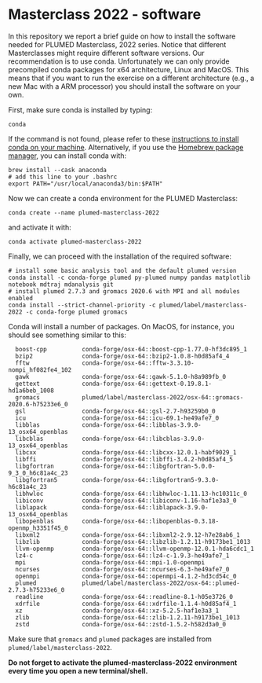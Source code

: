 # Masterclass 2022 - software

In this repository we report a brief guide on how to install the software needed for PLUMED Masterclass, 2022 series.
Notice that different Masterclasses might require different software versions.
Our recommendation is to use conda. Unfortunately we can only provide precompiled conda packages for x64 architecture, Linux and MacOS.
This means that if you want to run the exercise on a different architecture (e.g., a new Mac with a ARM processor) you should install the software on your own.

First, make sure conda is installed by typing:
```
conda
```
If the command is not found, please refer to these [instructions to install conda on your machine](https://docs.conda.io/en/latest/miniconda.html).
Alternatively, if you use the [Homebrew package manager](https://brew.sh/), you can install conda with:
```
brew install --cask anaconda
# add this line to your .bashrc
export PATH="/usr/local/anaconda3/bin:$PATH"
```

Now we can create a conda environment for the PLUMED Masterclass:
```
conda create --name plumed-masterclass-2022
```

and activate it with:
```
conda activate plumed-masterclass-2022
```

Finally, we can proceed with the installation of the required software:
```
# install some basic analysis tool and the default plumed version
conda install -c conda-forge plumed py-plumed numpy pandas matplotlib notebook mdtraj mdanalysis git
# install plumed 2.7.3 and gromacs 2020.6 with MPI and all modules enabled
conda install --strict-channel-priority -c plumed/label/masterclass-2022 -c conda-forge plumed gromacs
```

Conda will install a number of packages.
On MacOS, for instance, you should see something similar to this:
```
  boost-cpp          conda-forge/osx-64::boost-cpp-1.77.0-hf3dc895_1
  bzip2              conda-forge/osx-64::bzip2-1.0.8-h0d85af4_4
  fftw               conda-forge/osx-64::fftw-3.3.10-nompi_hf082fe4_102
  gawk               conda-forge/osx-64::gawk-5.1.0-h8a989fb_0
  gettext            conda-forge/osx-64::gettext-0.19.8.1-hd1a6beb_1008
  gromacs            plumed/label/masterclass-2022/osx-64::gromacs-2020.6-h75233e6_0
  gsl                conda-forge/osx-64::gsl-2.7-h93259b0_0
  icu                conda-forge/osx-64::icu-69.1-he49afe7_0
  libblas            conda-forge/osx-64::libblas-3.9.0-13_osx64_openblas
  libcblas           conda-forge/osx-64::libcblas-3.9.0-13_osx64_openblas
  libcxx             conda-forge/osx-64::libcxx-12.0.1-habf9029_1
  libffi             conda-forge/osx-64::libffi-3.4.2-h0d85af4_5
  libgfortran        conda-forge/osx-64::libgfortran-5.0.0-9_3_0_h6c81a4c_23
  libgfortran5       conda-forge/osx-64::libgfortran5-9.3.0-h6c81a4c_23
  libhwloc           conda-forge/osx-64::libhwloc-1.11.13-hc10311c_0
  libiconv           conda-forge/osx-64::libiconv-1.16-haf1e3a3_0
  liblapack          conda-forge/osx-64::liblapack-3.9.0-13_osx64_openblas
  libopenblas        conda-forge/osx-64::libopenblas-0.3.18-openmp_h3351f45_0
  libxml2            conda-forge/osx-64::libxml2-2.9.12-h7e28ab6_1
  libzlib            conda-forge/osx-64::libzlib-1.2.11-h9173be1_1013
  llvm-openmp        conda-forge/osx-64::llvm-openmp-12.0.1-hda6cdc1_1
  lz4-c              conda-forge/osx-64::lz4-c-1.9.3-he49afe7_1
  mpi                conda-forge/osx-64::mpi-1.0-openmpi
  ncurses            conda-forge/osx-64::ncurses-6.3-he49afe7_0
  openmpi            conda-forge/osx-64::openmpi-4.1.2-hd3cd54c_0
  plumed             plumed/label/masterclass-2022/osx-64::plumed-2.7.3-h75233e6_0
  readline           conda-forge/osx-64::readline-8.1-h05e3726_0
  xdrfile            conda-forge/osx-64::xdrfile-1.1.4-h0d85af4_1
  xz                 conda-forge/osx-64::xz-5.2.5-haf1e3a3_1
  zlib               conda-forge/osx-64::zlib-1.2.11-h9173be1_1013
  zstd               conda-forge/osx-64::zstd-1.5.2-h582d3a0_0
```
 Make sure that `gromacs` and `plumed` packages are installed from `plumed/label/masterclass-2022`.
 
 **Do not forget to activate the plumed-masterclass-2022 environment every time you open a new terminal/shell.**

